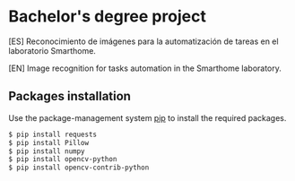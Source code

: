 # Bachelor's degree project

[ES] Reconocimiento de imágenes para la automatización de tareas en el laboratorio Smarthome.

[EN] Image recognition for tasks automation in the Smarthome laboratory.

## Packages installation

Use the package-management system [pip](https://pip.pypa.io/en/stable/) to install the required packages.

```bash
$ pip install requests
$ pip install Pillow
$ pip install numpy
$ pip install opencv-python
$ pip install opencv-contrib-python
```
